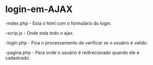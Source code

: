 # login-em-AJAX
-index.php - Esta o html com o formulário do login.

-scrip.js - Onde esta todo o ajax.

-login.php - Fica o processamento de verificar se o usuário é valido.

-pagina.php - Para onde o usuário é redirecionado quando ele é cadastrado.